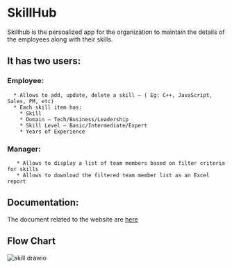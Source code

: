 # SkillHub

Skillhub is the persoalized app for the organization to maintain the details of the employees along with their skills.

## It has two users:

### Employee:
      * Allows to add, update, delete a skill – ( Eg: C++, JavaScript, Sales, PM, etc)
      * Each skill item has:
        * Skill
        * Domain – Tech/Business/Leadership
        * Skill Level – Basic/Intermediate/Expert
        * Years of Experience

### Manager:
       * Allows to display a list of team members based on filter criteria for skills
       * Allows to download the filtered team member list as an Excel report
       
## Documentation:
The document related to the website are [here](https://docs.google.com/document/d/1N129GASHh3eF2YuO5KL8qmMsVfX9oT_9M6pGUlqmUfI/edit)
    
## Flow Chart
![skill drawio](https://user-images.githubusercontent.com/47719476/209622565-7cc3bffc-755a-46b2-80fa-669d2218d00c.jpg)




